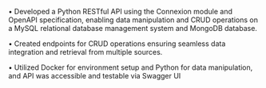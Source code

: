• Developed a Python RESTful API using the Connexion module and OpenAPI specification, enabling data manipulation and CRUD 
operations on a MySQL relational database management system and MongoDB database. 

• Created endpoints for CRUD operations ensuring seamless data integration and retrieval from multiple sources. 

• Utilized Docker for environment setup and Python for data manipulation, and API was accessible and testable via Swagger UI
